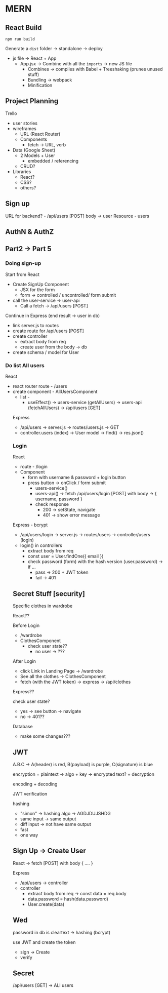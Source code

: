 # MERN

## React Build

`npm run build`

Generate a `dist` folder -> standalone -> deploy

- js file -> React + App
  - App.jsx -> Combine with all the `imports` -> new JS file
    - Combines -> compiles with Babel + Treeshaking (prunes unused stuff)
    - Bundling -> webpack
    - Minification

## Project Planning

Trello

- user stories
- wireframes
  - URL (React Router)
  - Components
    - fetch -> URL, verb
- Data (Google Sheet)
  - 2 Models + User
    - embedded / referencing
  - CRUD?
- Libraries
  - React?
  - CSS?
  - others?

## Sign up

URL for backend? - /api/users [POST] body -> user
Resource - users

## AuthN & AuthZ

## Part2 -> Part 5

### Doing sign-up

Start from React

- Create SignUp Component
  - JSX for the form
  - form -> controlled / uncontrolled/ form submit
- call the user-service -> user-api
  - Call a fetch -> /api/users [POST]

Continue in Express (end result -> user in db)

- link server.js to routes
- create route for /api/users [POST]
- create controller
  - extract body from req
  - create user from the body -> db
- create schema / model for User

### Do list All users

React

- react router route - /users
- create component - AllUsersComponent
  - list - <ul>
  - useEffect() -> users-service (getAllUsers) -> users-api (fetchAllUsers) -> /api/users [GET]

Express

- /api/users -> server.js -> routes/users.js -> GET
- controller.users (index) -> User model -> find() -> res.json()

### Login

React

- route - /login
- Component
  - form with username & password + login button
  - press button -> onClick / form submit
    - users-service()
    - users-api() -> fetch /api/users/login [POST] with body -> { username, password }
    - check response
      - 200 -> setState, navigate
      - 401 -> show error message

Express - bcrypt

- /api/users/login -> server.js -> routes/users -> controller/users (login)
- login() in controllers
  - extract body from req
  - const user = User.findOne({ email })
  - check password (form) with the hash version (user.password) -> if ...
    - pass -> 200 + JWT token
    - fail -> 401

## Secret Stuff [security]

Specific clothes in wardrobe

React??

Before Login

- /wardrobe
- ClothesComponent
  - check user state??
    - no user -> ???

After Login

- click Link in Landing Page -> /wardrobe
- See all the clothes -> ClothesComponent
- fetch (with the JWT token) -> express -> /api/clothes

Express??

check user state?

- yes -> see button -> navigate
- no -> 401??

Database

- make some changes???

## JWT

A.B.C -> A(header) is red, B(payload) is purple, C(signature) is blue

encryption = plaintext -> algo + key -> encrypted text? + decryption

encoding + decoding

JWT verification

hashing

- "simon" -> hashing algo -> AGDJDUJSHDG
- same input -> same output
- diff input -> not have same output
- fast
- one way

## Sign Up -> Create User

React -> fetch [POST] with body { .... }

Express

- /api/users -> controller
- controller
  - extract body from req -> const data = req.body
  - data.password = hash(data.password)
  - User.create(data)

## Wed

password in db is cleartext -> hashing (bcrypt)

use JWT and create the token

- sign -> Create
- verify


## Secret 

/api/users [GET] -> ALl users